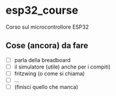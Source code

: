 # esp32_course
Corso sul microcontrollore ESP32

## Cose (ancora) da fare

* [ ] parla della breadboard
* [ ] il simulatore (utile) anche per i compiti)
* [ ] fritzwing (o come si chiama)
* [ ] ...
* [ ] (finisci quello che manca)
